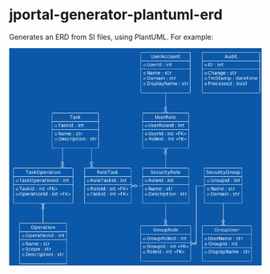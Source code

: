 # jportal-generator-plantuml-erd
Generates an ERD from SI files, using PlantUML. For example:

![Example of generate ERD](principal_security_erd.png)
